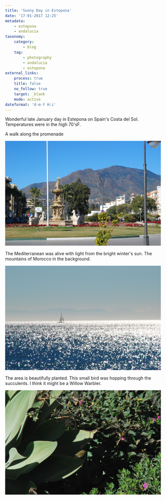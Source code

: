 ```yaml
---
title: 'Sunny Day in Estepona'
date: '17-01-2017 12:25'
metadata:
    - estepona
    - andalucia
taxonomy:
    category:
        - blog
    tag:
        - photography
        - andalucia
        - estepona
external_links:
    process: true
    title: false
    no_follow: true
    target: _blank
    mode: active
dateformat: 'd-m-Y H:i'
---
```


Wonderful late January day in Estepona on Spain's Costa del Sol.
Temperatures were in the high 70'sF.

A walk along the promenade

![](DSC_0302.jpg)

The Mediterranean was alive with light from the bright winter's sun.
The mountains of Morocco in the background.

![](DSC_0304.jpg)

The area is beautifully planted.
This small bird was hopping through the succulents.
I think it might be a Willow Warbler.

![](DSC_0306.jpg)

